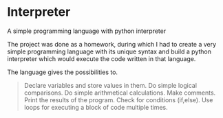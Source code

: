 # Interpreter
A simple programming language with python interpreter

The project was done as a homework, during which I had to create a very simple programming language with its unique syntax and build a python interpreter
which would execute the code written in that language.

The language gives the possibilities to.

> Declare variables and store values in them.
> Do simple logical comparisons.
> Do simple arithmetical calculations.
> Make comments.
> Print the results of the program.
> Check for conditions (if,else).
> Use loops for executing a block of code multiple times.
